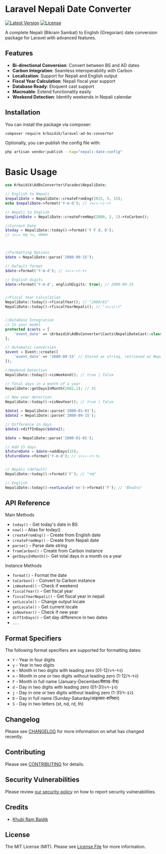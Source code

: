 # Laravel Nepali Date Converter

[![Latest Version](https://img.shields.io/packagist/v/krbaidik/laravel-ad-bs-converter.svg)](https://packagist.org/packages/krbaidik/laravel-ad-bs-converter)
[![License](https://img.shields.io/github/license/krbaidik/laravel-ad-bs-converter.svg)](LICENSE.md)

A complete Nepali (Bikram Sambat) to English (Gregorian) date conversion package for Laravel with advanced features.

## Features

- **Bi-directional Conversion**: Convert between BS and AD dates
- **Carbon Integration**: Seamless interoperability with Carbon
- **Localization**: Support for Nepali and English output
- **Fiscal Year Calculation**: Nepali fiscal year support
- **Database Ready**: Eloquent cast support
- **Macroable**: Extend functionality easily
- **Weekend Detection**: Identify weekends in Nepali calendar


## Installation

You can install the package via composer:

```bash
composer require krbaidik/laravel-ad-bs-converter
```

Optionally, you can publish the config file with:

```bash
php artisan vendor:publish --tag="nepali-date-config"
```

# Basic Usage

```php
use Krbaidik\AdBsConverter\Facades\NepaliDate;

// English to Nepali
$nepaliDate = NepaliDate::createFromEng(2023, 5, 15);
echo $nepaliDate->format('Y-m-d'); // २०८०-०२-०१

// Nepali to English
$englishDate = NepaliDate::createFromNep(2080, 2, 1)->toCarbon();

//Current Date
$today = NepaliDate::today()->format('Y F d, D');
// २०८० भाद्र १५, सोमबार



//Formatting Options
$date = NepaliDate::parse('2080-09-15');

// Default format
$date->format('Y-m-d'); // २०८०-०९-१५

// English digits
$date->format('Y-m-d', englishDigits: true); // 2080-09-15


//Fiscal Year Calculation
NepaliDate::today()->fiscalYear(); // "2080/81"
NepaliDate::today()->fiscalYearNepali(); // "२०८०/८१"


//Database Integration
// In your model
protected $casts = [
    'event_date' => \Krbaidik\AdBsConverter\Casts\NepaliDateCast::class
];

// Automatic conversion
$event = Event::create([
    'event_date' => '2080-09-15' // Stored as string, retrieved as NepaliDate object
]);

//Weekend Detection
NepaliDate::today()->isWeekend(); // true | false

// Total days in a month of a year
NepaliDate::getDaysInMonth(2082,1); // 31

// New year detection
NepaliDate::today()->isNewYear(); // true | false

$date1 = NepaliDate::parse('2080-01-01');
$date2 = NepaliDate::parse('2080-09-15');

// Difference in days
$date1->diffInDays($date2);

$date = NepaliDate::parse('2080-01-01');

// Add 15 days
$futureDate = $date->addDays(15);
$futureDate->format('Y-m-d'); // २०८०-०१-१६


// Nepali (default)
NepaliDate::today()->format('F'); // "भाद्र"

// English
NepaliDate::today()->setLocale('en')->format('F'); // "Bhadra"
```
## API Reference

Main Methods
- `today()`	        - Get today's date in BS
- `now()`	        - Alias for today()
- `createFromEng()`	- Create from English date
- `createFromNep()`	- Create from Nepali date
- `parse()`	        - Parse date string
- `fromCarbon()`    - Create from Carbon instance
- `getDaysInMonth()`- Get total days in a month os a year


Instance Methods
- `format()`     -  Format the date
- `toCarbon()`   -	Convert to Carbon instance
- `isWeekend()`  -	Check if weekend
- `fiscalYear()` -	Get fiscal year
- `fiscalYearNepali()` - Get fiscal year in nepali
- `setLocale()`  -	Change output locale
- `getLocale()`  -	Get current locale
- `isNewYear()`  -	Check if new year
- `diffInDays()` -	Get day difference in two dates
- `...`

## Format Specifiers

The following format specifiers are supported for formatting dates:

- `Y` - Year in four digits
- `y` - Year in two digits
- `m` - Month in two digits with leading zero (01-12/०१-१२)
- `n` - Month in one or two digits without leading zero (1-12/१-१२)
- `F` - Month in full name (January-December/बैशाख-चैत्र)
- `d` - Day in two digits with leading zero (01-31/०१-३२)
- `j` - Day in one or two digits without leading zero (1-31/१-३२)
- `D` - Day in full name (Sunday-Saturday/आइतबार-शनिबार)
- `S` - Day in two letters (st, nd, rd, th)


## Changelog

Please see [CHANGELOG](CHANGELOG.md) for more information on what has changed recently.

## Contributing

Please see [CONTRIBUTING](CONTRIBUTING.md) for details.

## Security Vulnerabilities

Please review [our security policy](../../security/policy) on how to report security vulnerabilities.

## Credits

- [Khubi Ram Baidik](https://github.com/krbaidik)

## License

The MIT License (MIT). Please see [License File](LICENSE.md) for more information.